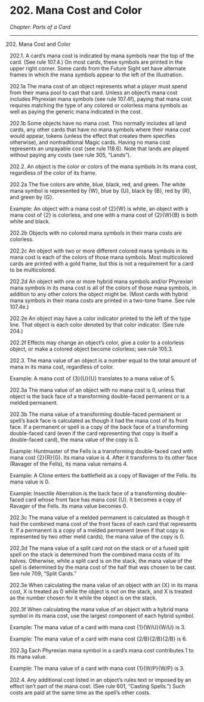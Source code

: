 # 202. Mana Cost and Color

*Chapter: Parts of a Card*

---

202. Mana Cost and Color



202.1. A card’s mana cost is indicated by mana symbols near the top of the card. (See rule 107.4.) On most cards, these symbols are printed in the upper right corner. Some cards from the Future Sight set have alternate frames in which the mana symbols appear to the left of the illustration.



202.1a The mana cost of an object represents what a player must spend from their mana pool to cast that card. Unless an object’s mana cost includes Phyrexian mana symbols (see rule 107.4f), paying that mana cost requires matching the type of any colored or colorless mana symbols as well as paying the generic mana indicated in the cost.



202.1b Some objects have no mana cost. This normally includes all land cards, any other cards that have no mana symbols where their mana cost would appear, tokens (unless the effect that creates them specifies otherwise), and nontraditional Magic cards. Having no mana cost represents an unpayable cost (see rule 118.6). Note that lands are played without paying any costs (see rule 305, “Lands”).



202.2. An object is the color or colors of the mana symbols in its mana cost, regardless of the color of its frame.



202.2a The five colors are white, blue, black, red, and green. The white mana symbol is represented by {W}, blue by {U}, black by {B}, red by {R}, and green by {G}.

Example: An object with a mana cost of {2}{W} is white, an object with a mana cost of {2} is colorless, and one with a mana cost of {2}{W}{B} is both white and black.



202.2b Objects with no colored mana symbols in their mana costs are colorless.



202.2c An object with two or more different colored mana symbols in its mana cost is each of the colors of those mana symbols. Most multicolored cards are printed with a gold frame, but this is not a requirement for a card to be multicolored.



202.2d An object with one or more hybrid mana symbols and/or Phyrexian mana symbols in its mana cost is all of the colors of those mana symbols, in addition to any other colors the object might be. (Most cards with hybrid mana symbols in their mana costs are printed in a two-tone frame. See rule 107.4e.)



202.2e An object may have a color indicator printed to the left of the type line. That object is each color denoted by that color indicator. (See rule 204.)



202.2f Effects may change an object’s color, give a color to a colorless object, or make a colored object become colorless; see rule 105.3.



202.3. The mana value of an object is a number equal to the total amount of mana in its mana cost, regardless of color.

Example: A mana cost of {3}{U}{U} translates to a mana value of 5.



202.3a The mana value of an object with no mana cost is 0, unless that object is the back face of a transforming double-faced permanent or is a melded permanent.



202.3b The mana value of a transforming double-faced permanent or spell’s back face is calculated as though it had the mana cost of its front face. If a permanent or spell is a copy of the back face of a transforming double-faced card (even if the card representing that copy is itself a double-faced card), the mana value of the copy is 0.

Example: Huntmaster of the Fells is a transforming double-faced card with mana cost {2}{R}{G}. Its mana value is 4. After it transforms to its other face (Ravager of the Fells), its mana value remains 4.

Example: A Clone enters the battlefield as a copy of Ravager of the Fells. Its mana value is 0.

Example: Insectile Aberration is the back face of a transforming double-faced card whose front face has mana cost {U}. It becomes a copy of Ravager of the Fells. Its mana value becomes 0.



202.3c The mana value of a melded permanent is calculated as though it had the combined mana cost of the front faces of each card that represents it. If a permanent is a copy of a melded permanent (even if that copy is represented by two other meld cards), the mana value of the copy is 0.



202.3d The mana value of a split card not on the stack or of a fused split spell on the stack is determined from the combined mana costs of its halves. Otherwise, while a split card is on the stack, the mana value of the spell is determined by the mana cost of the half that was chosen to be cast. See rule 709, “Split Cards.”



202.3e When calculating the mana value of an object with an {X} in its mana cost, X is treated as 0 while the object is not on the stack, and X is treated as the number chosen for it while the object is on the stack.



202.3f When calculating the mana value of an object with a hybrid mana symbol in its mana cost, use the largest component of each hybrid symbol.

Example: The mana value of a card with mana cost {1}{W/U}{W/U} is 3.

Example: The mana value of a card with mana cost {2/B}{2/B}{2/B} is 6.



202.3g Each Phyrexian mana symbol in a card’s mana cost contributes 1 to its mana value.

Example: The mana value of a card with mana cost {1}{W/P}{W/P} is 3.



202.4. Any additional cost listed in an object’s rules text or imposed by an effect isn’t part of the mana cost. (See rule 601, “Casting Spells.”) Such costs are paid at the same time as the spell’s other costs.


